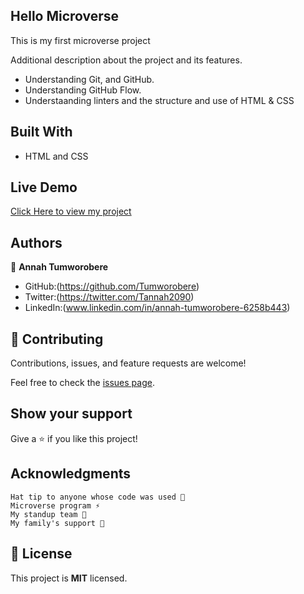 ## Hello Microverse

This is my first microverse project

Additional description about the project and its features.
- Understanding Git, and GitHub. 
- Understanding GitHub Flow.
- Understaanding linters and the structure and use of HTML & CSS

## Built With
- HTML and CSS

## Live Demo
[Click Here to view my project](https://tumworobere.github.io/Hello-World/)
## Authors
👤 **Annah Tumworobere**

- GitHub:(https://github.com/Tumworobere)
- Twitter:(https://twitter.com/Tannah2090)
- LinkedIn:(www.linkedin.com/in/annah-tumworobere-6258b443)


## 🤝 Contributing

Contributions, issues, and feature requests are welcome!

Feel free to check the [issues page](../../issues/).


## Show your support

Give a ⭐ if you like this project!


## Acknowledgments

    Hat tip to anyone whose code was used 🔰
    Microverse program ⚡
    My standup team 🏹
    My family's support 🙌


## 📝 License

This project is **MIT** licensed.
